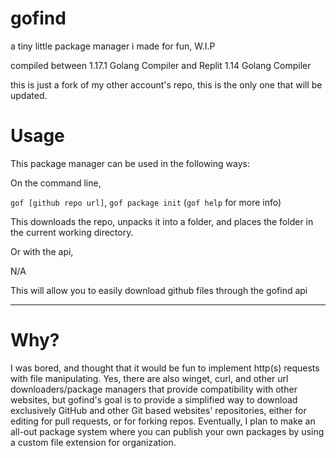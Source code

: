 # gofind
a tiny little package manager i made for fun, W.I.P

compiled between 1.17.1 Golang Compiler and Replit 1.14 Golang Compiler

this is just a fork of my other account's repo, this is the only one that will be updated.

# Usage

This package manager can be used in the following ways:

On the command line,

`gof [github repo url]`, `gof package init` (`gof help` for more info)

This downloads the repo, unpacks it into a folder, and places the folder in the current working directory.

Or with the api,

N/A

This will allow you to easily download github files through the gofind api
_____________________________________________________________________________________________________________________
# Why?

I was bored, and thought that it would be fun to implement http(s) requests with file manipulating. Yes, there are also winget, curl, and other url downloaders/package managers that provide compatibility with other websites, but gofind's goal is to provide a simplified way to download exclusively GitHub and other Git based websites' repositories, either for editing for pull requests, or for forking repos. Eventually, I plan to make an all-out package system where you can publish your own packages by using a custom file extension for organization.
